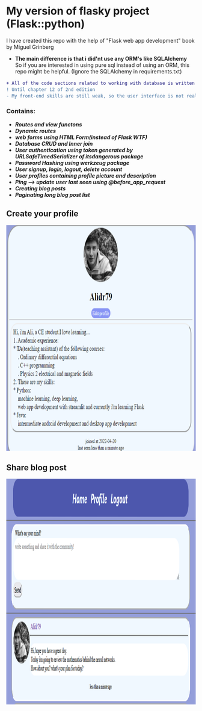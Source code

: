 # My version of flasky project (Flask::python)
I have created this repo with the help of "Flask web app development" book by Miguel Grinberg<br> 
+ **The main difference is that i did'nt use any ORM's like SQLAlchemy**<br>
So if you are interested in using pure sql instead of using an ORM, this repo might be helpful. (Ignore the SQLAlchemy in requirements.txt) 
```diff
+ All of the code sections related to working with database is written in pure SQL syntax. 
! Until chapter 12 of 2nd edition 
- My front-end skills are still weak, so the user interface is not really good :| 
``` 
<h3>Contains:</h3>
<ul> 
  <li><i><b>Routes and view functons</b></i></li> 
  <li><i><b>Dynamic routes</b></i></li> 
  <li><i><b>web forms using HTML Form(instead of Flask WTF)</b></i></li> 
  <li><i><b>Database CRUD and Inner join</b></i></li> 
  <li><i><b>User authentication using token generated by URLSafeTimedSerializer of itsdangerous package</b></i></li> 
  <li><i><b>Password Hashing using werkzeug package</b></i></li> 
  <li><i><b>User signup, login, logout, delete account</b></i></li> 
  <li><i><b>User profiles containing profile picture and description</b></i></li> 
  <li><i><b>Ping --> update user last seen using @before_app_request</b></i></li> 
  <li><i><b>Creating blog posts</b></i></li> 
  <li><i><b>Paginating long blog post list</b></i></li> 
</ul>
<h2>Create your profile</h2>
<img src = "https://raw.githubusercontent.com/Alidr79/flasky_project/master/profile1_showcase.png" width = 800px height = 600px>
<h2>Share blog post</h2>
<img src = "https://raw.githubusercontent.com/Alidr79/flasky_project/master/post_showcase.png" width = 800px height = 600px>
